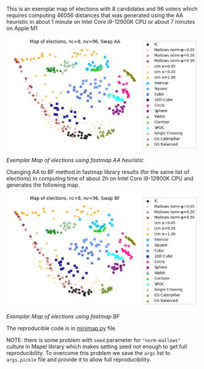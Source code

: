 This is an exemplar map of elections with 8 candidates and 96 voters which requires computing 46056
distances that was generated using the AA heuristic in about 1 minute on Intel Core i9-12900K CPU or
about 7 minutes on Apple M1

![alt text](map2455.png "Map of elections using fastmap AA heuristic")

*Exemplar Map of elections using fastmap AA heuristic*

Changing AA to BF method in fastmap library results (for the same list of elections) in computing time
of about 2h on Intel Core i9-12900K CPU and generates the following map.

![alt text](map6935.png "Map of elections using fastmap BF")

*Exemplar Map of elections using fastmap BF*

The reproducible code is in [minimap.py](/tests/minimap.py) file. 

NOTE: there is some problem with `seed` parameter for `"norm-mallows"` culture in Mapel library
which makes setting seed not enough to get full reproducibility. To overcome this problem we save
the `args` list to `args.pickle` file and provide it to allow full reproducibility.
 